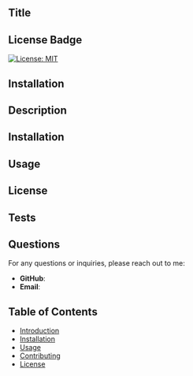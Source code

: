 
  
  ## Title 

  

  ## License Badge

[![License: MIT](https://img.shields.io/badge/License-MIT-yellow.svg)](https://opensource.org/licenses/MIT)

## Installation

  
  ## Description
  
  
  
  ## Installation
  
  
  
  ## Usage
  
  
  
  ## License
  
   

  
  ## Tests
  
  
  
  ## Questions
  
  For any questions or inquiries, please reach out to me:
  
  - **GitHub**: [](https://github.com/)
  - **Email**: [](mailto:)
  
## Table of Contents
- [Introduction](#introduction)
- [Installation](#installation)
- [Usage](#usage)
- [Contributing](#contributing)
- [License](#license)

    